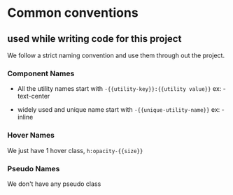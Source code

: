 # Common conventions
## used while writing code for this project

We follow a strict naming convention and use them through out the project.

### Component Names
- All the utility names start with `-{{utility-key}}:{{utility value}}`
  ex: -text-center

- widely used and unique name start with `-{{unique-utility-name}}`
  ex: -inline

### Hover Names
We just have 1 hover class, `h:opacity-{{size}}`


### Pseudo Names
We don't have any pseudo class
